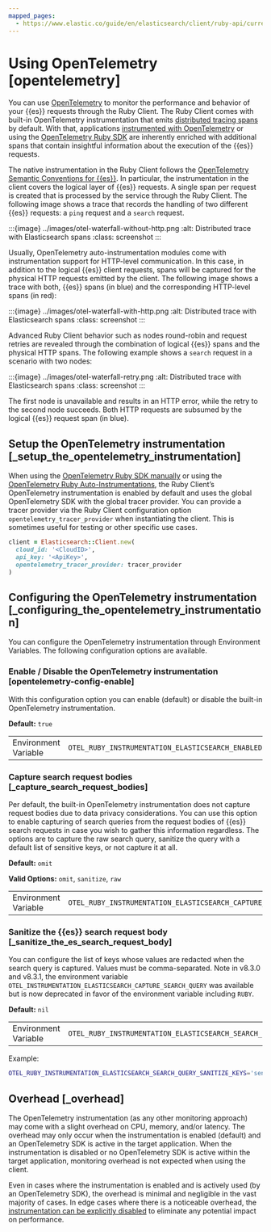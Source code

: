 ```yaml
---
mapped_pages:
  - https://www.elastic.co/guide/en/elasticsearch/client/ruby-api/current/opentelemetry.html
---
```


# Using OpenTelemetry [opentelemetry]

You can use [OpenTelemetry](https://opentelemetry.io/) to monitor the performance and behavior of your {{es}} requests through the Ruby Client. The Ruby Client comes with built-in OpenTelemetry instrumentation that emits [distributed tracing spans](docs-content://solutions/observability/apps/traces-2.md) by default. With that, applications [instrumented with OpenTelemetry](https://opentelemetry.io/docs/instrumentation/ruby/manual/) or using the [OpenTelemetry Ruby SDK](https://opentelemetry.io/docs/instrumentation/ruby/automatic/) are inherently enriched with additional spans that contain insightful information about the execution of the {{es}} requests.

The native instrumentation in the Ruby Client follows the [OpenTelemetry Semantic Conventions for {{es}}](https://opentelemetry.io/docs/specs/semconv/database/elasticsearch/). In particular, the instrumentation in the client covers the logical layer of {{es}} requests. A single span per request is created that is processed by the service through the Ruby Client. The following image shows a trace that records the handling of two different {{es}} requests: a `ping` request and a `search` request.

:::{image} ../images/otel-waterfall-without-http.png
:alt: Distributed trace with Elasticsearch spans
:class: screenshot
:::

Usually, OpenTelemetry auto-instrumentation modules come with instrumentation support for HTTP-level communication. In this case, in addition to the logical {{es}} client requests, spans will be captured for the physical HTTP requests emitted by the client. The following image shows a trace with both, {{es}} spans (in blue) and the corresponding HTTP-level spans (in red):

:::{image} ../images/otel-waterfall-with-http.png
:alt: Distributed trace with Elasticsearch spans
:class: screenshot
:::

Advanced Ruby Client behavior such as nodes round-robin and request retries are revealed through the combination of logical {{es}} spans and the physical HTTP spans. The following example shows a `search` request in a scenario with two nodes:

:::{image} ../images/otel-waterfall-retry.png
:alt: Distributed trace with Elasticsearch spans
:class: screenshot
:::

The first node is unavailable and results in an HTTP error, while the retry to the second node succeeds. Both HTTP requests are subsumed by the logical {{es}} request span (in blue).


## Setup the OpenTelemetry instrumentation [_setup_the_opentelemetry_instrumentation]

When using the [OpenTelemetry Ruby SDK manually](https://opentelemetry.io/docs/instrumentation/ruby/manual) or using the [OpenTelemetry Ruby Auto-Instrumentations](https://opentelemetry.io/docs/instrumentation/ruby/automatic/), the Ruby Client’s OpenTelemetry instrumentation is enabled by default and uses the global OpenTelemetry SDK with the global tracer provider. You can provide a tracer provider via the Ruby Client configuration option `opentelemetry_tracer_provider` when instantiating the client. This is sometimes useful for testing or other specific use cases.

```ruby
client = Elasticsearch::Client.new(
  cloud_id: '<CloudID>',
  api_key: '<ApiKey>',
  opentelemetry_tracer_provider: tracer_provider
)
```


## Configuring the OpenTelemetry instrumentation [_configuring_the_opentelemetry_instrumentation]

You can configure the OpenTelemetry instrumentation through Environment Variables. The following configuration options are available.


### Enable / Disable the OpenTelemetry instrumentation [opentelemetry-config-enable]

With this configuration option you can enable (default) or disable the built-in OpenTelemetry instrumentation.

**Default:** `true`

|     |     |
| --- | --- |
| Environment Variable | `OTEL_RUBY_INSTRUMENTATION_ELASTICSEARCH_ENABLED` |


### Capture search request bodies [_capture_search_request_bodies]

Per default, the built-in OpenTelemetry instrumentation does not capture request bodies due to data privacy considerations. You can use this option to enable capturing of search queries from the request bodies of {{es}} search requests in case you wish to gather this information regardless. The options are to capture the raw search query, sanitize the query with a default list of sensitive keys, or not capture it at all.

**Default:** `omit`

**Valid Options:** `omit`, `sanitize`, `raw`

|     |     |
| --- | --- |
| Environment Variable | `OTEL_RUBY_INSTRUMENTATION_ELASTICSEARCH_CAPTURE_SEARCH_QUERY` |


### Sanitize the {{es}} search request body [_sanitize_the_es_search_request_body]

You can configure the list of keys whose values are redacted when the search query is captured. Values must be comma-separated. Note in v8.3.0 and v8.3.1, the environment variable `OTEL_INSTRUMENTATION_ELASTICSEARCH_CAPTURE_SEARCH_QUERY` was available but is now deprecated in favor of the environment variable including `RUBY`.

**Default:** `nil`

|     |     |
| --- | --- |
| Environment Variable | `OTEL_RUBY_INSTRUMENTATION_ELASTICSEARCH_SEARCH_QUERY_SANITIZE_KEYS` |

Example:

```bash
OTEL_RUBY_INSTRUMENTATION_ELASTICSEARCH_SEARCH_QUERY_SANITIZE_KEYS='sensitive-key,other-sensitive-key'
```


## Overhead [_overhead]

The OpenTelemetry instrumentation (as any other monitoring approach) may come with a slight overhead on CPU, memory, and/or latency. The overhead may only occur when the instrumentation is enabled (default) and an OpenTelemetry SDK is active in the target application. When the instrumentation is disabled or no OpenTelemetry SDK is active within the target application, monitoring overhead is not expected when using the client.

Even in cases where the instrumentation is enabled and is actively used (by an OpenTelemetry SDK), the overhead is minimal and negligible in the vast majority of cases. In edge cases where there is a noticeable overhead, the [instrumentation can be explicitly disabled](#opentelemetry-config-enable) to eliminate any potential impact on performance.
